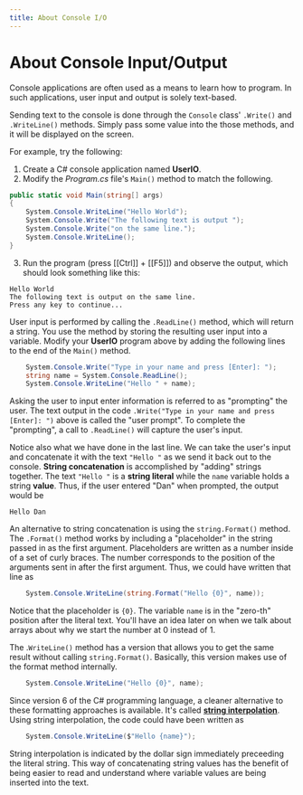 ```yaml
---
title: About Console I/O
---
```

# About Console Input/Output

Console applications are often used as a means to learn how to program. In such applications, user input and output is solely text-based.

Sending text to the console is done through the `Console` class' `.Write()` and `.WriteLine()` methods. Simply pass some value into the those methods, and it will be displayed on the screen.

For example, try the following:

1. Create a C# console application named **UserIO**.
2. Modify the *Program.cs* file's `Main()` method to match the following.

```csharp
public static void Main(string[] args)
{
    System.Console.WriteLine("Hello World");
    System.Console.Write("The following text is output ");
    System.Console.Write("on the same line.");
    System.Console.WriteLine();
}
```

3. Run the program (press [[Ctrl]] + [[F5]]) and observe the output, which should look something like this:

```
Hello World
The following text is output on the same line.
Press any key to continue...
```

User input is performed by calling the `.ReadLine()` method, which will return a string. You use the method by storing the resulting user input into a variable. Modify your **UserIO** program above by adding the following lines to the end of the `Main()` method.

```csharp
    System.Console.Write("Type in your name and press [Enter]: ");
    string name = System.Console.ReadLine();
    System.Console.WriteLine("Hello " + name);
```

Asking the user to input enter information is referred to as "prompting" the user. The text output in the code `.Write("Type in your name and press [Enter]: ")` above is called the "user prompt". To complete the "prompting", a call to `.ReadLine()` will capture the user's input.

Notice also what we have done in the last line. We can take the user's input and concatenate it with the text `"Hello "` as we send it back out to the console. **String concatenation** is accomplished by "adding" strings together. The text `"Hello "` is a **string literal** while the `name` variable holds a string **value**. Thus, if the user entered "Dan" when prompted, the output would be

```
Hello Dan
```

An alternative to string concatenation is using the `string.Format()` method. The `.Format()` method works by including a "placeholder" in the string passed in as the first argument. Placeholders are written as a number inside of a set of curly braces. The number corresponds to the position of the arguments sent in after the first argument. Thus, we could have written that line as

```csharp
    System.Console.WriteLine(string.Format("Hello {0}", name));
```

Notice that the placeholder is `{0}`. The variable `name` is in the "zero-th" position after the literal text. You'll have an idea later on when we talk about arrays about why we start the number at 0 instead of 1.

The .`WriteLine()` method has a version that allows you to get the same result without calling `string.Format()`. Basically, this version makes use of the format method internally.

```csharp
    System.Console.WriteLine("Hello {0}", name);
```

Since version 6 of the C# programming language, a cleaner alternative to these formatting approaches is available. It's called [**string interpolation**](https://docs.microsoft.com/en-us/dotnet/csharp/language-reference/tokens/interpolated). Using string interpolation, the code could have been written as

```csharp
    System.Console.WriteLine($"Hello {name}");
```

String interpolation is indicated by the dollar sign immediately preceeding the literal string. This way of concatenating string values has the benefit of being easier to read and understand where variable values are being inserted into the text.
